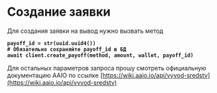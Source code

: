 # Создание заявки

Для создания заявки на вывод нужно вызвать метод

<pre class="language-python"><code class="lang-python"><strong>payoff_id = str(uuid.uuid4())
</strong><strong># Обязательно сохраняйте payoff_id в БД
</strong><strong>await client.create_payoff(method, amount, wallet, payoff_id)
</strong></code></pre>

Для остальных параметров запроса прошу смотреть официальную документацию AAIO по ссылке [https://wiki.aaio.io/api/vyvod-sredstv](https://wiki.aaio.io/api/vyvod-sredstv)
